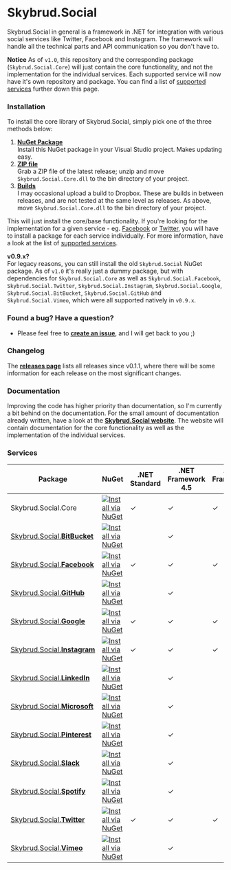 Skybrud.Social
============

Skybrud.Social in general is a framework in .NET for integration with various social services like Twitter, Facebook and Instagram. The framework will handle all the technical parts and API communication so you don't have to.

**Notice** As of `v1.0`, this repository and the corresponding package (`Skybrud.Social.Core`) will just contain the core functionality, and not the implementation for the individual services. Each supported service will now have it's own repository and package. You can find a list of [supported services](#services) further down this page.





### Installation

To install the core library of Skybrud.Social, simply pick one of the three methods below:

1. [**NuGet Package**][NuGetPackage]  
   Install this NuGet package in your Visual Studio project. Makes updating easy.
2. [**ZIP file**][GitHubRelease]  
   Grab a ZIP file of the latest release; unzip and move `Skybrud.Social.Core.dll` to the bin directory of your project.
3. [**Builds**][DropboxFolder]  
   I may occasional upload a build to Dropbox. These are builds in between releases, and are not tested at the same level as releases. As above, move `Skybrud.Social.Core.dll` to the bin directory of your project.


This will just install the core/base functionality. If you're looking for the implementation for a given service - eg. [Facebook][RepoFacebook] or [Twitter][RepoTwitter], you will have to install a package for each service individually. For more information, have a look at the list of [supported services](#services).

**v0.9.x?**  
For legacy reasons, you can still install the old `Skybrud.Social` NuGet package. As of `v1.0` it's really just a dummy package, but with dependencies for `Skybrud.Social.Core` as well as `Skybrud.Social.Facebook`, `Skybrud.Social.Twitter`, `Skybrud.Social.Instagram`, `Skybrud.Social.Google`, `Skybrud.Social.BitBucket`, `Skybrud.Social.GitHub` and `Skybrud.Social.Vimeo`, which were all supported natively in `v0.9.x`.






### Found a bug? Have a question?

* Please feel free to [**create an issue**][Issues], and I will get back to you ;)





### Changelog

The [**releases page**](https://github.com/abjerner/Skybrud.Social/releases) lists all releases since v0.1.1, where there will be some information for each release on the most significant changes.





### Documentation

Improving the code has higher priority than documentation, so I'm currently a bit behind on the documentation. For the small amount of documentation already written, have a look at the [**Skybrud.Social website**][Website]. The website will contain documentation for the core functionality as well as the implementation of the individual services.





### Services

| Package                                       | NuGet                                                                                                                                        | .NET Standard | .NET Framework 4.5 | .NET Framework 4.5 |
|-----------------------------------------------|----------------------------------------------------------------------------------------------------------------------------------------------|---------------|--------------------|--------------------|
| Skybrud.Social.Core                           | [![Install via NuGet](https://img.shields.io/nuget/v/Skybrud.Social.Core.svg)](https://www.nuget.org/packages/Skybrud.Social.Core)           | ✓ | ✓ | ✓ |
| [Skybrud.Social.**BitBucket**][RepoBitBucket] | [![Install via NuGet](https://img.shields.io/nuget/v/Skybrud.Social.BitBucket.svg)](https://www.nuget.org/packages/Skybrud.Social.Core)      |   | ✓ |   |
| [Skybrud.Social.**Facebook**][RepoFacebook]   | [![Install via NuGet](https://img.shields.io/nuget/v/Skybrud.Social.Facebook.svg)](https://www.nuget.org/packages/Skybrud.Social.Core)       | ✓ | ✓ | ✓ |
| [Skybrud.Social.**GitHub**][RepoGitHub]       | [![Install via NuGet](https://img.shields.io/nuget/v/Skybrud.Social.GitHub.svg)](https://www.nuget.org/packages/Skybrud.Social.Core)         |   | ✓ |   |
| [Skybrud.Social.**Google**][RepoGoogle]       | [![Install via NuGet](https://img.shields.io/nuget/v/Skybrud.Social.Google.svg)](https://www.nuget.org/packages/Skybrud.Social.Core)         | ✓ | ✓ | ✓ |
| [Skybrud.Social.**Instagram**][RepoInstagram] | [![Install via NuGet](https://img.shields.io/nuget/v/Skybrud.Social.Instagram.svg)](https://www.nuget.org/packages/Skybrud.Social.Core)      | ✓ | ✓ | ✓ |
| [Skybrud.Social.**LinkedIn**][RepoLinkedIn]   | [![Install via NuGet](https://img.shields.io/nuget/v/Skybrud.Social.LinkedIn.svg)](https://www.nuget.org/packages/Skybrud.Social.Core)       |   | ✓ |   |
| [Skybrud.Social.**Microsoft**][RepoMicrosoft] | [![Install via NuGet](https://img.shields.io/nuget/v/Skybrud.Social.Microsoft.svg)](https://www.nuget.org/packages/Skybrud.Social.Core)      |   | ✓ |   |
| [Skybrud.Social.**Pinterest**][RepoPinterest] | [![Install via NuGet](https://img.shields.io/nuget/v/Skybrud.Social.Pinterest.svg)](https://www.nuget.org/packages/Skybrud.Social.Core)      |   | ✓ |   |
| [Skybrud.Social.**Slack**][RepoSlack]         | [![Install via NuGet](https://img.shields.io/nuget/v/Skybrud.Social.Slack.svg)](https://www.nuget.org/packages/Skybrud.Slack.Core)           |   | ✓ |   |
| [Skybrud.Social.**Spotify**][RepoSpotify]     | [![Install via NuGet](https://img.shields.io/nuget/v/Skybrud.Social.Spotify.svg)](https://www.nuget.org/packages/Skybrud.Social.Spotify)     |   | ✓ |   |
| [Skybrud.Social.**Twitter**][RepoTwitter]     | [![Install via NuGet](https://img.shields.io/nuget/v/Skybrud.Social.Twitter.svg)](https://www.nuget.org/packages/Skybrud.Social.Twitter)     | ✓ | ✓ | ✓ |
| [Skybrud.Social.**Vimeo**][RepoVimeo]         | [![Install via NuGet](https://img.shields.io/nuget/v/Skybrud.Social.Vimeo.svg)](https://www.nuget.org/packages/Skybrud.Social.Vimeo)         |   | ✓ |   |



[Website]: http://social.skybrud.dk/
[WebsiteBitBucket]: http://social.skybrud.dk/bitbucket/
[WebsiteFacebook]: http://social.skybrud.dk/facebook/
[WebsiteGitHub]: http://social.skybrud.dk/github/
[WebsiteGoogle]: http://social.skybrud.dk/google/
[WebsiteAnalytics]: http://social.skybrud.dk/google/analytics/
[WebsiteYouTube]: http://social.skybrud.dk/google/youtube/
[WebsiteInstagram]: http://social.skybrud.dk/instagram/
[WebsiteTwitter]: http://social.skybrud.dk/twitter/
[WebsiteVimeo]: http://social.skybrud.dk/vimeo/
[WebsiteLinkedIn]: http://social.skybrud.dk/linkedin/
[WebsiteMicrosoft]: http://social.skybrud.dk/microsoft/
[WebsitePinterest]: http://social.skybrud.dk/pinterest/
[WebsiteSlack]: http://social.skybrud.dk/slack/
[WebsiteSpotify]: http://social.skybrud.dk/spotify/






[RepoBitBucket]: https://github.com/abjerner/Skybrud.Social.BitBucket
[RepoFacebook]: https://github.com/abjerner/Skybrud.Social.Facebook
[RepoGitHub]: https://github.com/abjerner/Skybrud.Social.GitHub
[RepoGoogle]: https://github.com/abjerner/Skybrud.Social.Google
[RepoInstagram]: https://github.com/abjerner/Skybrud.Social.Instagram
[RepoLinkedIn]: https://github.com/abjerner/Skybrud.Social.LinkedIn
[RepoMicrosoft]: https://github.com/abjerner/Skybrud.Social.Microsoft
[RepoPinterest]: https://github.com/abjerner/Skybrud.Social.Pinterest
[RepoSlack]: https://github.com/abjerner/Skybrud.Social.Slack
[RepoSpotify]: https://github.com/abjerner/Skybrud.Social.Spotify
[RepoTwitter]: https://github.com/abjerner/Skybrud.Social.Twitter
[RepoVimeo]: https://github.com/abjerner/Skybrud.Social.Vimeo


[NuGetCore]: https://www.nuget.org/packages/Skybrud.Social.Core
[NuGetBitBucket]: https://www.nuget.org/packages/Skybrud.Social.BitBucket
[NuGetFacebook]: https://www.nuget.org/packages/Skybrud.Social.Facebook
[NuGetGitHub]: https://www.nuget.org/packages/Skybrud.Social.GitHub
[NuGetGoogle]: https://www.nuget.org/packages/Skybrud.Social.Google
[NuGetInstagram]: https://www.nuget.org/packages/Skybrud.Social.Instagram
[NuGetLinkedIn]: https://www.nuget.org/packages/Skybrud.Social.LinkedIn
[NuGetMicrosoft]: https://www.nuget.org/packages/Skybrud.Social.Microsoft
[NuGetPinterest]: https://www.nuget.org/packages/Skybrud.Social.Pinterest
[NuGetSlack]: https://www.nuget.org/packages/Skybrud.Social.Slack
[NuGetTwitter]: https://www.nuget.org/packages/Skybrud.Social.Twitter
[NuGetVimeo]: https://www.nuget.org/packages/Skybrud.Social.Vimeo
[NuGetSpotify]: https://www.nuget.org/packages/Skybrud.Social.Spotify





[NuGetPackage]: https://www.nuget.org/packages/Skybrud.Social
[GitHubRelease]: https://github.com/abjerner/Skybrud.Social/releases/latest
[DropboxFolder]: https://www.dropbox.com/sh/ubak1qionvji8mf/AACq5X5b2Ic6MPPZznrzfsl2a?dl=0
[Changelog]: https://github.com/abjerner/Skybrud.Social/blob/master/CHANGELOG.md
[Issues]: https://github.com/abjerner/Skybrud.Social/issues
